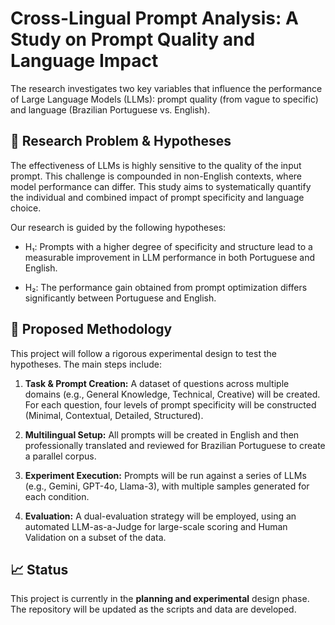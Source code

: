 # Cross-Lingual Prompt Analysis: A Study on Prompt Quality and Language Impact

The research investigates two key variables that influence the performance of Large Language Models (LLMs): prompt quality (from vague to specific) and language (Brazilian Portuguese vs. English).

## 📌 Research Problem & Hypotheses
The effectiveness of LLMs is highly sensitive to the quality of the input prompt. This challenge is compounded in non-English contexts, where model performance can differ. This study aims to systematically quantify the individual and combined impact of prompt specificity and language choice.

Our research is guided by the following hypotheses:

* H₁: Prompts with a higher degree of specificity and structure lead to a measurable improvement in LLM performance in both Portuguese and English.

* H₂: The performance gain obtained from prompt optimization differs significantly between Portuguese and English.

## 🔬 Proposed Methodology
This project will follow a rigorous experimental design to test the hypotheses. The main steps include:

1. **Task & Prompt Creation:** A dataset of questions across multiple domains (e.g., General Knowledge, Technical, Creative) will be created. For each question, four levels of prompt specificity will be constructed (Minimal, Contextual, Detailed, Structured).

2. **Multilingual Setup:** All prompts will be created in English and then professionally translated and reviewed for Brazilian Portuguese to create a parallel corpus.

3. **Experiment Execution:** Prompts will be run against a series of LLMs (e.g., Gemini, GPT-4o, Llama-3), with multiple samples generated for each condition.

4. **Evaluation:** A dual-evaluation strategy will be employed, using an automated LLM-as-a-Judge for large-scale scoring and Human Validation on a subset of the data.

## 📈 Status
This project is currently in the **planning and experimental** design phase. The repository will be updated as the scripts and data are developed.
